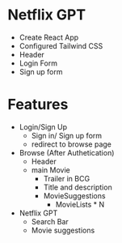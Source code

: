 # Netflix GPT

- Create React App
- Configured Tailwind CSS
- Header
- Login Form
- Sign up form

# Features
- Login/Sign Up
    - Sign in/ Sign up form
    - redirect to browse page
- Browse (After Authetication)
    - Header
    - main Movie
        - Trailer in BCG
        - Title and description
        - MovieSuggestions
            - MovieLists * N
- Netflix GPT
    - Search Bar
    - Movie suggestions